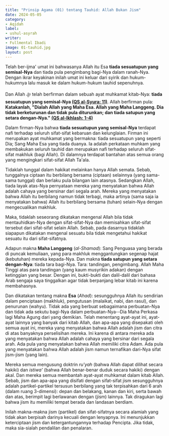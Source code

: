 ```yaml
---
title: "Prinsip Agama (01) tentang Tauhid: Allah Bukan Jism"
date: 2024-05-05
category:
- Aqidah
label:
- ushul-asyrah
writer:
- Fullmental Ibadi
image: 01-tauhid.jpg
layout: post
---
```

Telah ber-ijma' umat ini bahwasanya Allah itu Esa **tiada sesuatupun yang semisal-Nya** dan tiada pula pengimbang bagi-Nya dalam ranah-Nya. Dengan ikrar keyakinan inilah umat ini keluar dari syirik dan hukum-hukumnya lalu masuk ke dalam hukum-hukum tauhid sepenuhnya.

Dan Allah ﷻ telah berfirman dalam sebuah ayat muhkamat kitab-Nya: **tiada sesuatupun yang semisal-Nya [(QS al-Syura: 11)](https://quran.com/42/11)**. Allah berfirman pula: **Katakanlah, "Dialah Allah yang Maha Esa. Allah yang Maha Langgeng. Dia tidak berketurunan dan tidak pula diturunkan; dan tiada satupun yang setara dengan-Nya." [(QS al-Ikhlash: 1-4)](https://quran.com/112/1-4)**

Dalam firman-Nya bahwa **tiada sesuatupun yang semisal-Nya** terdapat nafi terhadap seluruh sifat-sifat kebaruan dan kelunglaian. Firman ini merupakan ayat muhkamat yang bermakna: tiada sesuatupun yang seperti Dia; Sang Maha Esa yang tiada duanya. Ia adalah perkataan muhkam yang membakukan seluruh tauhid dan merupakan nafi terhadap seluruh sifat-sifat makhluk (bagi Allah). Di dalamnya terdapat bantahan atas semua orang yang mengingkari sifat-sifat Allah Ta'ala.

Tidaklah tunggal dalam hakikat melainkan hanya Allah semata. Sebab, tunggalnya ciptaan itu berbilang bersama (ciptaan) selainnya (yang sama-sama tunggal) dan berlaku pula bilangan lain atasnya. Sedangkan Allah, tiada layak atas-Nya pernyataan mereka yang menyatakan bahwa Allah adalah cahaya yang bersinar dari segala arah. Mereka yang menyatakan bahwa Allah itu berbilang namun tidak terbagi, maka artinya (sama saja ia menyatakan bahwa) Allah itu berbilang bersama (tuhan) selain-Nya dengan mengecualikan makhluk.

Maka, tidaklah seseorang dikatakan mengenal Allah bila tidak mentauhidkan-Nya dengan sifat-sifat-Nya dan memisahkan sifat-sifat tersebut dari sifat-sifat selain Allah. Sebab, pada dasarnya tidaklah siapapun dikatakan mengenal sesuatu bila tidak mengetahui hakikat sesuatu itu dari sifat-sifatnya.

Adapun makna **Maha Langgeng** (*al-Shamad*): Sang Penguasa yang berada di puncak kemuliaan, yang para makhluk menggantungkan segenap hajat (kebutuhan) mereka kepada-Nya. Dan makna **tiada satupun yang setara dengan-Nya**: tiada tara bagi-Nya. Tara: tandingan, pengimbang. Allah Maha Tinggi atas para tandingan (yang kaum musyrikin adakan) dengan ketinggian yang besar. Dengan ini, bukti-bukti dan dalil-dalil dari bahasa Arab sengaja saya tinggalkan agar tidak berpanjang lebar kitab ini karena membahasnya.

Dan dikatakan tentang makna **Esa** (*Ahad*): sesungguhnya Allah itu sendirian dalam penciptaan (makhluk), pengutusan (malaikat, nabi, dan rasul), dan penurunan (wahyu). Tidak ada yang berbuat sebagaimana perbuatan-Nya dan tidak ada sekutu bagi-Nya dalam perbuatan-Nya--Dia Maha Perkasa lagi Maha Agung dari yang demikian. Telah menentang ayat-ayat ini, ayat-ayat lainnya yang banyak dari kitab Allah, dan apa-apa yang disepakati oleh semua ayat ini, mereka yang menyatakan bahwa Allah adalah jism dan citra di atas banyaknya perselisihan mereka. Ini karena di antara mereka ada yang menyatakan bahwa Allah adalah cahaya yang bersinar dari segala arah. Ada pula yang menyatakan bahwa Allah memiliki citra Adam. Ada pula yang menyatakan bahwa Allah adalah jism namun ternafikan dari-Nya sifat jism-jism (yang lain).

Mereka semua mengusung doktrin *ru'yah* (bahwa Allah dapat dilihat secara hakiki) dan *istiwa'* (bahwa Allah benar-benar duduk secara hakiki) dengan akal. Dan mereka semua membantah ayat-ayat muhkamat dalam kitab Allah. Sebab, jism dan apa-apa yang disifati dengan sifat-sifat jism sesungguhnya adalah partikel-partikel tersusun berbilang yang tak terpisahkan dari 6 arah (dalam ruang 3-dimensi): depan dan belakang, kanan dan kiri, serta bawah dan atas, berimpit lagi berlawanan dengan (jism) lainnya. Tak diragukan lagi bahwa jism itu memiliki tempat berada dan landasan berdiam.

Inilah makna-makna jism (partikel) dan sifat-sifatnya secara alamiah yang tidak akan berpisah darinya kecuali dengan lenyapnya. Ini menunjukkan keterciptaan jism dan ketergantungannya terhadap Pencipta. Jika tidak, maka sia-sialah pendalilan dan penalaran.